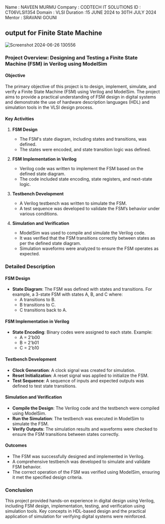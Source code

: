 Name : NAVEEN MURMU
Company : CODTECH IT SOLUTIONS
ID : CT06VLSI1354
Domain : VLSI
Duration :15 JUNE 2024 to 30TH JULY 2024
Mentor : SRAVANI GOUNI


## output for Finite State Machine
![Screenshot 2024-06-26 130556](https://github.com/AnshRajBitS/CODTECH--TASK-2-/assets/173932543/347c557a-dd53-4827-b773-23d7fe3343e0)


### Project Overview: Designing and Testing a Finite State Machine (FSM) in Verilog using ModelSim

#### Objective
The primary objective of this project is to design, implement, simulate, and verify a Finite State Machine (FSM) using Verilog and ModelSim. The project aims to provide a practical understanding of FSM design in digital systems and demonstrate the use of hardware description languages (HDL) and simulation tools in the VLSI design process.

#### Key Activities
1. **FSM Design**
    - The FSM's state diagram, including states and transitions, was defined.
    - The states were encoded, and state transition logic was defined.

2. **FSM Implementation in Verilog**
    - Verilog code was written to implement the FSM based on the defined state diagram.
    - The code included state encoding, state registers, and next-state logic.

3. **Testbench Development**
    - A Verilog testbench was written to simulate the FSM.
    - A test sequence was developed to validate the FSM’s behavior under various conditions.

4. **Simulation and Verification**
    - ModelSim was used to compile and simulate the Verilog code.
    - It was verified that the FSM transitions correctly between states as per the defined state diagram.
    - Simulation waveforms were analyzed to ensure the FSM operates as expected.

### Detailed Description

#### FSM Design
- **State Diagram**: The FSM was defined with states and transitions. For example, a 3-state FSM with states A, B, and C where:
  - A transitions to B.
  - B transitions to C.
  - C transitions back to A.

#### FSM Implementation in Verilog
- **State Encoding**: Binary codes were assigned to each state. Example:
  - A = 2'b00
  - B = 2'b01
  - C = 2'b10


#### Testbench Development
- **Clock Generation**: A clock signal was created for simulation.
- **Reset Initialization**: A reset signal was applied to initialize the FSM.
- **Test Sequence**: A sequence of inputs and expected outputs was defined to test state transitions.



#### Simulation and Verification
- **Compile the Design**: The Verilog code and the testbench were compiled using ModelSim.
- **Run the Simulation**: The testbench was executed in ModelSim to simulate the FSM.
- **Verify Outputs**: The simulation results and waveforms were checked to ensure the FSM transitions between states correctly.

#### Outcomes
- The FSM was successfully designed and implemented in Verilog.
- A comprehensive testbench was developed to simulate and validate FSM behavior.
- The correct operation of the FSM was verified using ModelSim, ensuring it met the specified design criteria.

### Conclusion
This project provided hands-on experience in digital design using Verilog, including FSM design, implementation, testing, and verification using simulation tools. Key concepts in HDL-based design and the practical application of simulation for verifying digital systems were reinforced.

